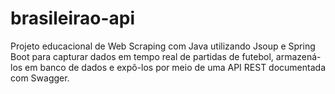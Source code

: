 # brasileirao-api
Projeto educacional de Web Scraping com Java utilizando Jsoup e Spring Boot para capturar dados em tempo real de partidas de futebol, armazená-los em banco de dados e expô-los por meio de uma API REST documentada com Swagger.
